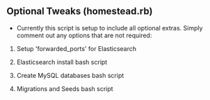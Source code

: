 ## Optional Tweaks (homestead.rb)

* Currently this script is setup to include all optional extras.  Simply comment out any options that are not required:

1) Setup 'forwarded_ports' for Elasticsearch 

2) Elasticsearch install bash script

3) Create MySQL databases bash script

4) Migrations and Seeds bash script
